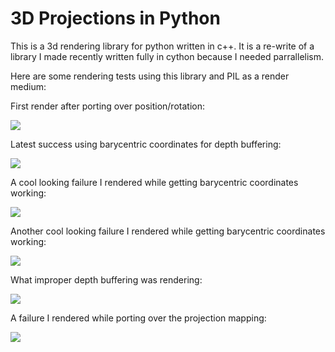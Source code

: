# 3D Projections in Python

This is a 3d rendering library for python written in c++.  It is a re-write of a library I made recently written fully in cython because I needed parrallelism.

Here are some rendering tests using this library and PIL as a render medium:

First render after porting over position/rotation:

![](https://github.com/FrewtyPebbles/python-c---rasterizer-library/blob/main/tests/rotating_teapot.gif)

Latest success using barycentric coordinates for depth buffering:

![](https://github.com/FrewtyPebbles/python-c---rasterizer-library/blob/main/tests/barycentric_coordinate_success.png)

A cool looking failure I rendered while getting barycentric coordinates working:

![](https://github.com/FrewtyPebbles/python-c---rasterizer-library/blob/main/tests/barycentric_coordinate_fail.png)

Another cool looking failure I rendered while getting barycentric coordinates working:

![](https://github.com/FrewtyPebbles/python-c---rasterizer-library/blob/main/tests/depth_failure.png)

What improper depth buffering was rendering:

![](https://github.com/FrewtyPebbles/python-c---rasterizer-library/blob/main/tests/first_successful_render.png)

A failure I rendered while porting over the projection mapping:

![](https://github.com/FrewtyPebbles/python-c---rasterizer-library/blob/main/tests/failure_mesh_render_parrallel.png)
